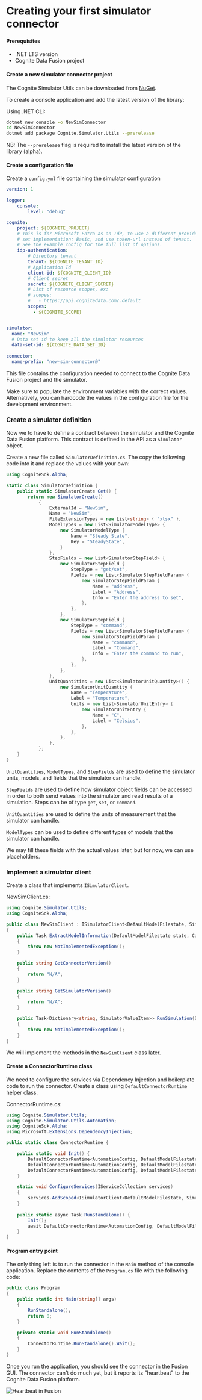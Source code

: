 # Creating your first simulator connector

#### Prerequisites
  - .NET LTS version
  - Cognite Data Fusion project 

#### Create a new simulator connector project

The Cognite Simulator Utils can be downloaded from [NuGet](https://www.nuget.org/packages/Cognite.Simulator.Utils/).

To create a console application and add the latest version of the library:

Using .NET CLI:
```sh
dotnet new console -o NewSimConnector
cd NewSimConnector
dotnet add package Cognite.Simulator.Utils --prerelease
```
NB: The `--prerelease` flag is required to install the latest version of the library (alpha).

#### Create a configuration file

Create a `config.yml` file containing the simulator configuration

```yaml
version: 1

logger:
    console:
        level: "debug"

cognite:
    project: ${COGNITE_PROJECT}
    # This is for Microsoft Entra as an IdP, to use a different provider,
    # set implementation: Basic, and use token-url instead of tenant.
    # See the example config for the full list of options.
    idp-authentication:
        # Directory tenant
        tenant: ${COGNITE_TENANT_ID}
        # Application Id
        client-id: ${COGNITE_CLIENT_ID}
        # Client secret
        secret: ${COGNITE_CLIENT_SECRET}
        # List of resource scopes, ex:
        # scopes:
        #   - https://api.cognitedata.com/.default
        scopes:
          - ${COGNITE_SCOPE}


simulator:
  name: "NewSim"
  # Data set id to keep all the simulator resources
  data-set-id: ${COGNITE_DATA_SET_ID}
    
connector:
  name-prefix: "new-sim-connector@"
```

This file contains the configuration needed to connect to the Cognite Data Fusion project and the simulator.

Make sure to populate the environment variables with the correct values. Alternatively, you can hardcode the values in the configuration file for the development environment.


### Create a simulator definition

Now we to have to define a contract between the simulator and the Cognite Data Fusion platform. This contract is defined in the API as a `Simulator` object.

Create a new file called `SimulatorDefinition.cs`.
The copy the following code into it and replace the values with your own:

```csharp
using CogniteSdk.Alpha;

static class SimulatorDefinition {
    public static SimulatorCreate Get() {
        return new SimulatorCreate()
            {
                ExternalId = "NewSim",
                Name = "NewSim",
                FileExtensionTypes = new List<string> { "xlsx" },
                ModelTypes = new List<SimulatorModelType> {
                    new SimulatorModelType {
                        Name = "Steady State",
                        Key = "SteadyState",
                    }
                },
                StepFields = new List<SimulatorStepField> {
                    new SimulatorStepField {
                        StepType = "get/set",
                        Fields = new List<SimulatorStepFieldParam> {
                            new SimulatorStepFieldParam {
                                Name = "address",
                                Label = "Address",
                                Info = "Enter the address to set",
                            },
                        },
                    },
                    new SimulatorStepField {
                        StepType = "command",
                        Fields = new List<SimulatorStepFieldParam> {
                            new SimulatorStepFieldParam {
                                Name = "command",
                                Label = "Command",
                                Info = "Enter the command to run",
                            },
                        },
                    },
                },
                UnitQuantities = new List<SimulatorUnitQuantity>() {
                    new SimulatorUnitQuantity {
                        Name = "Temperature",
                        Label = "Temperature",
                        Units = new List<SimulatorUnitEntry> {
                            new SimulatorUnitEntry {
                                Name = "C",
                                Label = "Celsius",
                            },
                        },
                    },
                },
            };
    }
}
```

`UnitQuantities`, `ModelTypes`, and `StepFields` are used to define the simulator units, models, and fields that the simulator can handle.

`StepFields` are used to define how simulator object fields can be accessed in order to both send values into the simulator and read results of a simulation.
Steps can be of type `get`, `set`, or `command`.

`UnitQuantities` are used to define the units of measurement that the simulator can handle.

`ModelTypes` can be used to define different types of models that the simulator can handle.

We may fill these fields with the actual values later, but for now, we can use placeholders.

### Implement a simulator client
Create a class that implements `ISimulatorClient`.

NewSimClient.cs:
```csharp
using Cognite.Simulator.Utils;
using CogniteSdk.Alpha;

public class NewSimClient : ISimulatorClient<DefaultModelFilestate, SimulatorRoutineRevision>
{
    public Task ExtractModelInformation(DefaultModelFilestate state, CancellationToken _token)
    {
        throw new NotImplementedException();
    }

    public string GetConnectorVersion()
    {
        return "N/A";
    }

    public string GetSimulatorVersion()
    {
        return "N/A";
    }

    public Task<Dictionary<string, SimulatorValueItem>> RunSimulation(DefaultModelFilestate modelState, SimulatorRoutineRevision simulationConfiguration, Dictionary<string, SimulatorValueItem> inputData)
    {
        throw new NotImplementedException();
    }
}
```
We will implement the methods in the `NewSimClient` class later.


#### Create a ConnectorRuntime class
We need to configure the services via Dependency Injection and boilerplate code to run the connector.
Create a class using `DefaultConnectorRuntime` helper class.

ConnectorRuntime.cs:
```csharp
using Cognite.Simulator.Utils;
using Cognite.Simulator.Utils.Automation;
using CogniteSdk.Alpha;
using Microsoft.Extensions.DependencyInjection;

public static class ConnectorRuntime {

    public static void Init() {
        DefaultConnectorRuntime<AutomationConfig, DefaultModelFilestate, DefaultModelFileStatePoco>.ConfigureServices = ConfigureServices;
        DefaultConnectorRuntime<AutomationConfig, DefaultModelFilestate, DefaultModelFileStatePoco>.ConnectorName = "NewSim";
        DefaultConnectorRuntime<AutomationConfig, DefaultModelFilestate, DefaultModelFileStatePoco>.SimulatorDefinition = SimulatorDefinition.Get();
    }

    static void ConfigureServices(IServiceCollection services)
    {
        services.AddScoped<ISimulatorClient<DefaultModelFilestate, SimulatorRoutineRevision>, NewSimClient>();
    }
    
    public static async Task RunStandalone() {
        Init();
        await DefaultConnectorRuntime<AutomationConfig, DefaultModelFilestate, DefaultModelFileStatePoco>.RunStandalone().ConfigureAwait(false);
    }
}
```

#### Program entry point

The only thing left is to run the connector in the `Main` method of the console application.
Replace the contents of the `Program.cs` file with the following code:

```csharp
public class Program
{
    public static int Main(string[] args)
    {
        RunStandalone();
        return 0;
    }

    private static void RunStandalone()
    {
        ConnectorRuntime.RunStandalone().Wait();
    }
}
```

Once you run the application, you should see the connector in the Fusion GUI.
The connector can't do much yet, but it reports its "heartbeat" to the Cognite Data Fusion platform.

![Heartbeat in Fusion](../images/screenshot-heartbeat.png)